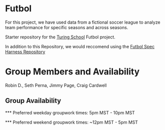 # Futbol
For this project, we have used data from a fictional soccer league to analyze team performance for specific seasons and across seasons. 

Starter repository for the [Turing School](https://turing.io/) Futbol project.

In addition to this Repository, we would reccomend using the [Futbol Spec Harness Repository](https://github.com/turingschool-examples/futbol_spec_harness)


# Group Members and Availability

Robin D., Seth Perna, Jimmy Page, Craig Cardwell

## Group Availability

*** Preferred weekday groupwork times: 5pm MST - 10pm MST

*** Preferred weekend groupwork times: ~12pm MST - 5pm MST

